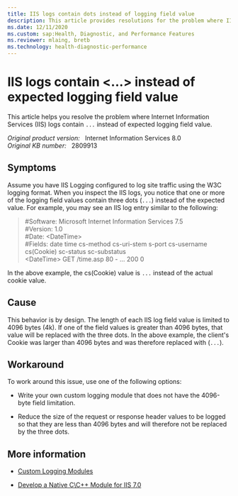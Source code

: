 ```yaml
---
title: IIS logs contain dots instead of logging field value
description: This article provides resolutions for the problem where IIS logs contain ... instead of expected logging field value.
ms.date: 12/11/2020
ms.custom: sap:Health, Diagnostic, and Performance Features
ms.reviewer: mlaing, bretb
ms.technology: health-diagnostic-performance
---
```

# IIS logs contain <...> instead of expected logging field value

This article helps you resolve the problem where Internet Information Services (IIS) logs contain `...` instead of expected logging field value.

_Original product version:_ &nbsp; Internet Information Services 8.0  
_Original KB number:_ &nbsp; 2809913

## Symptoms

Assume you have IIS Logging configured to log site traffic using the W3C logging format. When you inspect the IIS logs, you notice that one or more of the logging field values contain three dots (`...`) instead of the expected value. For example, you may see an IIS log entry similar to the following:

> #Software: Microsoft Internet Information Services 7.5  
#Version: 1.0  
#Date: \<DateTime>  
#Fields: date time cs-method cs-uri-stem s-port cs-username cs(Cookie) sc-status sc-substatus  
\<DateTime>  GET /time.asp 80 - ... 200 0

In the above example, the cs(Cookie) value is `...` instead of the actual cookie value.

## Cause

This behavior is by design. The length of each IIS log field value is limited to 4096 bytes (4k). If one of the field values is greater than 4096 bytes, that value will be replaced with the three dots. In the above example, the client's Cookie was larger than 4096 bytes and was therefore replaced with (`...`).

## Workaround

To work around this issue, use one of the following options:

- Write your own custom logging module that does not have the 4096-byte field limitation.

- Reduce the size of the request or response header values to be logged so that they are less than 4096 bytes and will therefore not be replaced by the three dots.

## More information

- [Custom Logging Modules](/previous-versions/windows/it-pro/windows-server-2003/cc778794(v=ws.10))

- [Develop a Native C\C++ Module for IIS 7.0](/iis/develop/runtime-extensibility/develop-a-native-cc-module-for-iis)
